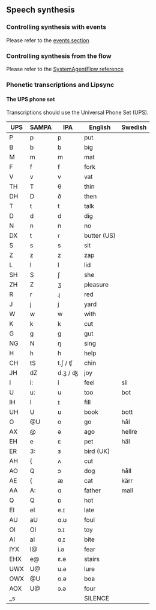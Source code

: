 ## Speech synthesis

### Controlling synthesis with events

Please refer to the [events section](events.html)

### Controlling synthesis from the flow

Please refer to the [SystemAgentFlow reference](system_agent_flow.html)

### Phonetic transcriptions and Lipsync

#### The UPS phone set

Transcriptions should use the Universal Phone Set (UPS). 

| UPS | SAMPA | IPA | English | Swedish | 
| ----- | ----- | ----- | ----- | ----- | 
| P | p | p | put |  | 
| B | b | b | big |  | 
| M | m | m | mat |  | 
| F | f | f | fork |  | 
| V | v | v | vat |  | 
| TH | T | θ | thin |  | 
| DH | D | ð | then |  | 
| T | t | t | talk |  | 
| D | d | d | dig |  | 
| N | n | n | no |  | 
| DX | t | ɾ | butter (US) |  | 
| S | s | s | sit |  | 
| Z | z | z | zap |  | 
| L | l | l | lid |  | 
| SH | S | ʃ | she |  | 
| ZH | Z | ʒ | pleasure |  | 
| R | r | ɻ | red |  | 
| J | j | j | yard |  | 
| W | w | w | with |  | 
| K | k | k | cut |  | 
| G | g | g | gut |  | 
| NG | N | ŋ | sing |  | 
| H | h | h | help |  | 
| CH | tS | t.ʃ / ʧ | chin |  | 
| JH | dZ | d.ʒ / ʤ | joy |  | 
| I | i: | i | feel | sil | 
| U | u: | u | too | bot | 
| IH | I | ɪ | fill |  | 
| UH | U | ʊ | book | bott | 
| O | @U | o | go | hål | 
| AX | @ | ə | ago | hellre | 
| EH | e | ɛ | pet | häl | 
| ER | 3: | ɜ | bird (UK) |  | 
| AH | { | ʌ | cut |  | 
| AO | Q | ɔ | dog | håll | 
| AE | { | æ | cat | kärr | 
| AA | A: | ɑ | father | mall | 
| Q | Q | ɒ | hot |  | 
| EI | eI | e.ɪ | late |  | 
| AU | aU | ɑ.ʊ | foul |  | 
| OI | OI | ɔ.ɪ | toy |  | 
| AI | aI | ɑ.ɪ | bite |  | 
| IYX | I@ | i.ə | fear |  | 
| EHX | e@ | ɛ.ə | stairs |  | 
| UWX | U@ | u.ə | lure |  | 
| OWX | @U | o.ə | boa |  | 
| AOX | U@ | ɔ.ə | four |  | 
| \_s  |    |    | SILENCE |  | 


